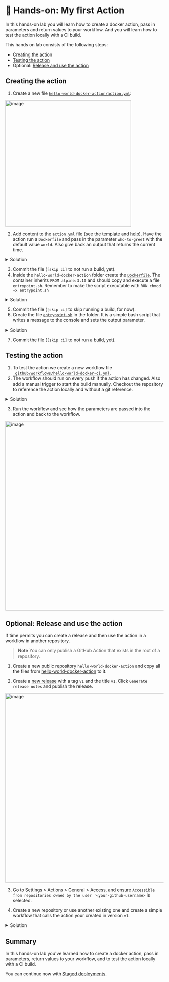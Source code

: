 # 🔨 Hands-on: My first Action

In this hands-on lab you will learn how to create a docker action, pass in parameters and return values to your workflow. And you will learn how to test the action locally with a CI build.

This hands on lab consists of the following steps:
- [Creating the action](#creating-the-action)
- [Testing the action](#testing-the-action)
- Optional: [Release and use the action](#optional-release-and-use-the-action)


## Creating the action

1. Create a new file [`hello-world-docker-action/action.yml`](/../../new/main?filename=hello-world-docker-action%2Faction.yml):
<img width="400" alt="image" src="https://user-images.githubusercontent.com/5276337/174234628-14f58066-3188-42a6-9204-99c577558c08.png">

2. Add content to the `action.yml` file (see the [template](https://github.com/actions/hello-world-docker-action) and
  [help](https://github.com/actions/hello-world-docker-action)). Have the action run a `Dockerfile` and pass
  in the parameter `who-to-greet` with the default value `world`. Also give back an output that returns the current time.


<details>
  <summary>Solution</summary>

```YAML
name: 'Hello World Docker Action'
description: 'Say hello to a user or the world.'
inputs:
  who-to-greet:
    description: 'Who to greet'
    required: true
    default: 'world'
outputs:
  time:
    description: 'The time we said hello.'
runs:
  using: 'docker'
  image: 'Dockerfile'
  args:
    - ${{ inputs.who-to-greet }}
```

</details>

3. Commit the file (`[skip ci]` to not run a build, yet).
4. Inside the `hello-world-docker-action` folder create the [`Dockerfile`](/../../new/main?filename=hello-world-docker-action%2FDockerfile). The container inherits `FROM alpine:3.10` and should copy and execute a file `entrypoint.sh`. Remember to make the script executable with `RUN chmod +x entrypoint.sh`

<details>
  <summary>Solution</summary>

```dockerfile
FROM alpine:3.10

COPY entrypoint.sh /entrypoint.sh

RUN chmod +x entrypoint.sh

ENTRYPOINT ["/entrypoint.sh"]
```

</details>

5. Commit the file (`[skip ci]` to skip running a build, for now).
6. Create the file [`entrypoint.sh`](/../../new/main?filename=hello-world-docker-action%2Fentrypoint.sh) in the folder. It is a simple bash script that writes a message to the console and sets the output parameter.

<details>
  <summary>Solution</summary>

```bash
#!/bin/sh -l

echo "hello $1"

echo "time=$(date)" >> $GITHUB_OUTPUT
```

</details>

7. Commit the file (`[skip ci]` to not run a build, yet).

## Testing the action

1. To test the action we create a new workflow file [`.github/workflows/hello-world-docker-ci.yml`](/../../new/main?filename=.github%2Fworkflows%2Fhello-world-docker-ci.yml&workflow_template=blank).
2. The workflow should run on every push if the action has changed. Also add a manual trigger to start the build manually.
   Checkout the repository to reference the action locally and without a git reference.

<details>
  <summary>Solution</summary>

```YAML
name: CI Build for Docker Action
on:
  push:
    branches: [ main ]
    paths: [ hello-world-docker-action/** ]
  workflow_dispatch:

jobs:
  test-action:
    runs-on: ubuntu-latest
    steps:
      - name: Checkout
        uses: actions/checkout@v3.3.0

      - name: Run my own container action
        id: hello-action
        uses: ./hello-world-docker-action
        with:
          who-to-greet: '@wulfland'

      - name: Output time set in the container
        run: echo "The time was ${{ steps.hello-action.outputs.time }} when the action said hello"

```

</details>

3. Run the workflow and see how the parameters are passed into the action and back to the workflow.

<img width="600" alt="image" src="https://user-images.githubusercontent.com/5276337/174239255-262a8014-4b66-40df-aa17-6f043f948342.png">

## Optional: Release and use the action

If time permits you can create a release and then use the action in a workflow in another repository.

> **Note**
> You can only publish a GitHub Action that exists in the root of a repository.

1. Create a new public repository `hello-world-docker-action` and copy all the files from [hello-world-docker-action](../hello-world-docker-action) to it.

2. Create a [new release](/../..releases/new) with a tag `v1` and the title `v1`. Click `Generate release notes` and publish the release.

<img width="600" alt="image" src="https://user-images.githubusercontent.com/5276337/174241482-6d3d0c34-9d55-4e3d-86fa-8ac28055cea8.png">

3. Go to Settings > Actions > General > Access, and ensure `Accessible from repositories owned by the user '<your-github-username>` is selected.

4. Create a new repository or use another existing one and create a simple workflow that calls the action your created in version `v1`.

<details>
  <summary>Solution</summary>

```YAML
name: Test
on: [workflow_dispatch]

jobs:
  test-action:
    runs-on: ubuntu-latest
    steps:
      - name: Say hello
        uses: <your-github-username>/hello-world-docker-action@v1
        with:
          who-to-greet: '@octocat'
```

</details>

## Summary

In this hands-on lab you've learned how to create a docker action, pass in parameters, return values to your workflow, and to test the action locally with a CI build.

You can continue now with [Staged deployments](03-Staged-deployments.md).
